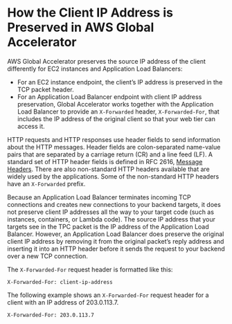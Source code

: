 # How the Client IP Address is Preserved in AWS Global Accelerator<a name="preserve-client-ip-address.headers"></a>

AWS Global Accelerator preserves the source IP address of the client differently for EC2 instances and Application Load Balancers:
+ For an EC2 instance endpoint, the client’s IP address is preserved in the TCP packet header\.
+ For an Application Load Balancer endpoint with client IP address preservation, Global Accelerator works together with the Application Load Balancer to provide an `X-Forwarded` header, `X-Forwarded-For`, that includes the IP address of the original client so that your web tier can access it\.

HTTP requests and HTTP responses use header fields to send information about the HTTP messages\. Header fields are colon\-separated name\-value pairs that are separated by a carriage return \(CR\) and a line feed \(LF\)\. A standard set of HTTP header fields is defined in RFC 2616, [ Message Headers](https://tools.ietf.org/html/rfc2616#section-4.2)\. There are also non\-standard HTTP headers available that are widely used by the applications\. Some of the non\-standard HTTP headers have an `X-Forwarded` prefix\.

Because an Application Load Balancer terminates incoming TCP connections and creates new connections to your backend targets, it does not preserve client IP addresses all the way to your target code \(such as instances, containers, or Lambda code\)\. The source IP address that your targets see in the TPC packet is the IP address of the Application Load Balancer\. However, an Application Load Balancer does preserve the original client IP address by removing it from the original packet’s reply address and inserting it into an HTTP header before it sends the request to your backend over a new TCP connection\.

The `X-Forwarded-For` request header is formatted like this:

```
X-Forwarded-For: client-ip-address
```

The following example shows an `X-Forwarded-For` request header for a client with an IP address of 203\.0\.113\.7\.

```
X-Forwarded-For: 203.0.113.7
```